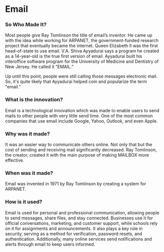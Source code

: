 # Email

### So Who Made It?
Most people give Ray Tomlinson the title of email’s inventor. He came up with the idea while working for ARPANET, the government-funded research project that eventually became the internet. Queen Elizabeth II was the first head-of-state to use email. V.A. Shiva Ayyadurai says a program he created as a 14-year-old is the true first version of email. Ayyadurai built his interoffice software program for the University of Medicine and Dentistry of New Jersey. He called it “EMAIL.”

Up until this point, people were still calling those messages electronic mail. So, it's quite likely that Ayyadurai helped coin and popularize the term "email."

### What is the innovation?	
Email is a technological innovation which was made to enable users to send mails to other people with very little send time. One of the most common companies that use email include Google, Yahoo, Outlook, and even Apple.

### Why was it made?	
It was an easier way to communicate others online. Not only that but the cost of sending and receiving mail significantly decreased. Ray Tomlinson, the creator, created it with the main purpose of making MAILBOX more effective. 
### When was it made?
Email was invented in 1971 by Ray Tomlinson by creating a system for ARPANET.

### How is it used?
Email is used for personal and professional communication, allowing people to send messages, share files, and stay connected. Businesses use it for official conversations, marketing, and customer support, while schools rely on it for assignments and announcements. It also plays a key role in security, serving as a method for verification, password resets, and authentication. Additionally, many online services send notifications and alerts through email to keep users informed.
